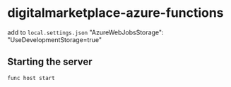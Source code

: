 # digitalmarketplace-azure-functions

add to `local.settings.json`
"AzureWebJobsStorage": "UseDevelopmentStorage=true"

## Starting the server
`func host start`